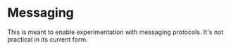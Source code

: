 # Messaging

This is meant to enable experimentation with messaging protocols. It's not practical in its current form.